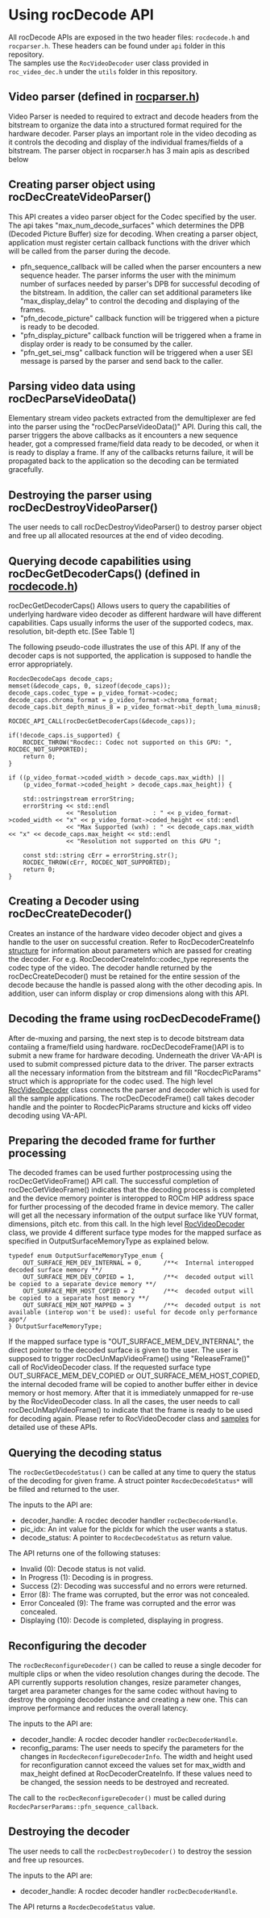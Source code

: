 # Using rocDecode API

All rocDecode APIs are exposed in the two header files: `rocdecode.h` and `rocparser.h`. These headers can be found under `api` folder in this repository. \
The samples use the `RocVideoDecoder` user class provided in `roc_video_dec.h` under the `utils` folder in this repository.

## Video parser (defined in [rocparser.h](../../api/))
Video Parser is needed to required to extract and decode headers from the bitstream to organize the data into a structured format required for the hardware decoder. Parser plays an important role in the video decoding as it controls the decoding and display of the individual frames/fields of a bitstream.
The parser object in rocparser.h has 3 main apis as described below

## Creating parser object using rocDecCreateVideoParser()
This API creates a video parser object for the Codec specified by the user. The api takes "max_num_decode_surfaces" which determines the DPB (Decoded Picture Buffer) size for decoding. When creating a parser object, application must register certain callback functions with the driver which will be called from the parser during the decode. 
- pfn_sequence_callback will be called when the parser encounters a new sequence header. The parser informs the user with the minimum number of surfaces needed by parser's DPB for successful decoding of the bitstream. In addition, the caller can set additional parameters like "max_display_delay" to control the decoding and displaying of the frames.
- "pfn_decode_picture" callback function will be triggered when a picture is ready to be decoded.
- "pfn_display_picture" callback function will be triggered when a frame in display order is ready to be consumed by the caller. 
- "pfn_get_sei_msg" callback function will be triggered when a user SEI message is parsed by the parser and send back to the caller.

## Parsing video data using rocDecParseVideoData()
Elementary stream video packets extracted from the demultiplexer are fed into the parser using the "rocDecParseVideoData()" API. During this call, the parser triggers the above callbacks as it encounters a new sequence header, got a compressed frame/field data ready to be decoded, or when it is ready to display a frame. If any of the callbacks returns failure, it will be propagated back to the application so the decoding can be termiated gracefully.

## Destroying the parser using rocDecDestroyVideoParser()
The user needs to call rocDecDestroyVideoParser() to destroy parser object and free up all allocated resources at the end of video decoding.

## Querying decode capabilities using rocDecGetDecoderCaps() (defined in [rocdecode.h](../../api/))
rocDecGetDecoderCaps() Allows users to query the capabilities of underlying hardware video decoder as different hardware will have different capabilities. Caps usually informs the user of the supported codecs, max. resolution, bit-depth etc. [See Table 1]

The following pseudo-code illustrates the use of this API. If any of the decoder caps is not supported, the application is supposed to handle the error appropriately.

    RocdecDecodeCaps decode_caps;
    memset(&decode_caps, 0, sizeof(decode_caps));
    decode_caps.codec_type = p_video_format->codec;
    decode_caps.chroma_format = p_video_format->chroma_format;
    decode_caps.bit_depth_minus_8 = p_video_format->bit_depth_luma_minus8;

    ROCDEC_API_CALL(rocDecGetDecoderCaps(&decode_caps));

    if(!decode_caps.is_supported) {
        ROCDEC_THROW("Rocdec:: Codec not supported on this GPU: ", ROCDEC_NOT_SUPPORTED);
        return 0;
    }

    if ((p_video_format->coded_width > decode_caps.max_width) ||
        (p_video_format->coded_height > decode_caps.max_height)) {

        std::ostringstream errorString;
        errorString << std::endl
                    << "Resolution          : " << p_video_format->coded_width << "x" << p_video_format->coded_height << std::endl
                    << "Max Supported (wxh) : " << decode_caps.max_width << "x" << decode_caps.max_height << std::endl
                    << "Resolution not supported on this GPU ";

        const std::string cErr = errorString.str();
        ROCDEC_THROW(cErr, ROCDEC_NOT_SUPPORTED);
        return 0;
    }

## Creating a Decoder using rocDecCreateDecoder()
Creates an instance of the hardware video decoder object and gives a handle to the user on successful creation. Refer to RocDecoderCreateInfo [structure](../../api/rocdecode.h) for information about parameters which are passed for creating the decoder. For e.g. RocDecoderCreateInfo::codec_type  represents the codec type of the video. The decoder handle returned by the rocDecCreateDecoder() must be retained for the entire session of the decode because the handle is passed along with the other decoding apis. In addition, user can inform display or crop dimensions along with this API. 

## Decoding the frame using rocDecDecodeFrame()
After de-muxing and parsing, the next step is to decode bitstream data contaiing a frame/field using hardware. rocDecDecodeFrame()API is to submit a new frame for hardware decoding. Underneath the driver VA-API is used to submit compressed picture data to the driver. The parser extracts all the necessary information from the bitstream and fill "RocdecPicParams" struct which is appropriate for the codec used. The high level [RocVideoDecoder](../../utils/rocvideodecode/) class connects the parser and decoder which is used for all the sample applications.
The rocDecDecodeFrame() call takes decoder handle and the pointer to RocdecPicParams structure and kicks off video decoding using VA-API.

## Preparing the decoded frame for further processing
The decoded frames can be used further postprocessing using the rocDecGetVideoFrame() API call. The successful completion of rocDecGetVideoFrame() indicates that the decoding process is completed and the device memory pointer is interopped to ROCm HIP address space for further processing of the decoded frame in device memory. The caller will get all the necessary information of the output surface like YUV format, dimensions, pitch etc. from this call. In the high level [RocVideoDecoder](../../utils/rocvideodecode/) class, we provide 4 different surface type modes for the mapped surface as specified in OutputSurfaceMemoryType as explained below.

    typedef enum OutputSurfaceMemoryType_enum {
        OUT_SURFACE_MEM_DEV_INTERNAL = 0,      /**<  Internal interopped decoded surface memory **/
        OUT_SURFACE_MEM_DEV_COPIED = 1,        /**<  decoded output will be copied to a separate device memory **/
        OUT_SURFACE_MEM_HOST_COPIED = 2        /**<  decoded output will be copied to a separate host memory **/
        OUT_SURFACE_MEM_NOT_MAPPED = 3         /**<  decoded output is not available (interop won't be used): useful for decode only performance app*/
    } OutputSurfaceMemoryType;

If the mapped surface type is "OUT_SURFACE_MEM_DEV_INTERNAL", the direct pointer to the decoded surface is given to the user. The user is supposed to trigger rocDecUnMapVideoFrame() using "ReleaseFrame()" call of RocVideoDecoder class. If the requested surface type OUT_SURFACE_MEM_DEV_COPIED or OUT_SURFACE_MEM_HOST_COPIED, the internal decoded frame will be copied to another buffer either in device memory or host memory. After that it is immediately unmapped for re-use by the RocVideoDecoder class.
In all the cases, the user needs to call rocDecUnMapVideoFrame() to indicate that the frame is ready to be used for decoding again.
Please refer to RocVideoDecoder class and [samples](../samples/) for detailed use of these APIs.

## Querying the decoding status
The `rocDecGetDecodeStatus()` can be called at any time to query the status of the decoding for given frame. A struct pointer `RocdecDecodeStatus*` will be filled and returned to the user.

The inputs to the API are:
* decoder_handle: A rocdec decoder handler `rocDecDecoderHandle`.
* pic_idx: An int value for the picIdx for which the user wants a status.
* decode_status: A pointer to `RocdecDecodeStatus` as return value.

The API returns one of the following statuses:
* Invalid (0): Decode status is not valid.
* In Progress (1): Decoding is in progress.
* Success (2): Decoding was successful and no errors were returned.
* Error (8): The frame was corrupted, but the error was not concealed.
* Error Concealed (9): The frame was corrupted and the error was concealed.
* Displaying (10):  Decode is completed, displaying in progress.

## Reconfiguring the decoder
The `rocDecReconfigureDecoder()` can be called to reuse a single decoder for multiple clips or when the video resolution changes during the decode. The API currently supports resolution changes, resize parameter changes, target area parameter changes for the same codec without having to destroy the ongoing decoder instance and creating a new one. This can improve performance and reduces the overall latency. 

The inputs to the API are:
* decoder_handle: A rocdec decoder handler `rocDecDecoderHandle`.
* reconfig_params: The user needs to specify the parameters for the changes in `RocdecReconfigureDecoderInfo`. The width and height used for reconfiguration cannot exceed the values set for max_width and max_height defined at RocDecoderCreateInfo. If these values need to be changed, the session needs to be destroyed and recreated.

The call to the `rocDecReconfigureDecoder()` must be called during `RocdecParserParams::pfn_sequence_callback`.

## Destroying the decoder
The user needs to call the `rocDecDestroyDecoder()` to destroy the session and free up resources.

The inputs to the API are:
* decoder_handle: A rocdec decoder handler `rocDecDecoderHandle`.

The API returns a `RocdecDecodeStatus` value.